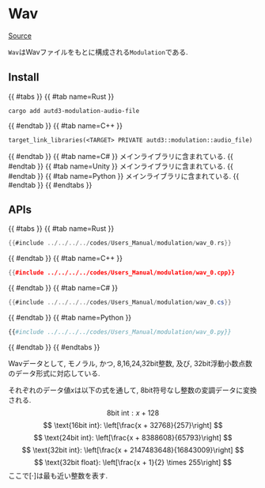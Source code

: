 # Wav
[Source](https://github.com/shinolab/autd3-rs/blob/v32.0.1/autd3-modulation-audio-file/src/wav.rs)

`Wav`はWavファイルをもとに構成される`Modulation`である.

## Install

{{ #tabs }}
{{ #tab name=Rust }}
```shell
cargo add autd3-modulation-audio-file
```
{{ #endtab }}
{{ #tab name=C++ }}
```cpp,name=CMakeLists.txt
target_link_libraries(<TARGET> PRIVATE autd3::modulation::audio_file)
```
{{ #endtab }}
{{ #tab name=C# }}
メインライブラリに含まれている.
{{ #endtab }}
{{ #tab name=Unity }}
メインライブラリに含まれている.
{{ #endtab }}
{{ #tab name=Python }}
メインライブラリに含まれている.
{{ #endtab }}
{{ #endtabs }}

## APIs

{{ #tabs }}
{{ #tab name=Rust }}
```rust
{{#include ../../../../codes/Users_Manual/modulation/wav_0.rs}}
```
{{ #endtab }}
{{ #tab name=C++ }}
```cpp
{{#include ../../../../codes/Users_Manual/modulation/wav_0.cpp}}
```
{{ #endtab }}
{{ #tab name=C# }}
```cs
{{#include ../../../../codes/Users_Manual/modulation/wav_0.cs}}
```
{{ #endtab }}
{{ #tab name=Python }}
```python
{{#include ../../../../codes/Users_Manual/modulation/wav_0.py}}
```
{{ #endtab }}
{{ #endtabs }}

Wavデータとして, モノラル, かつ, 8,16,24,32bit整数, 及び, 32bit浮動小数点数のデータ形式に対応している.

それぞれのデータ値$x$は以下の式を通して, 8bit符号なし整数の変調データに変換される.
$$
\text{8bit int}: x + 128
$$
$$
\text{16bit int}: \left[\frac{x + 32768}{257}\right]
$$
$$
\text{24bit int}: \left[\frac{x + 8388608}{65793}\right]
$$
$$
\text{32bit int}: \left[\frac{x + 2147483648}{16843009}\right]
$$
$$
\text{32bit float}: \left[\frac{x + 1}{2} \times 255\right]
$$
ここで$[\cdot]$は最も近い整数を表す.
